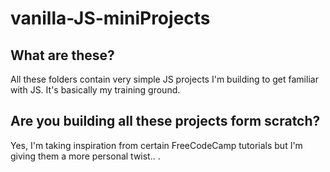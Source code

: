 # vanilla-JS-miniProjects  
## What are these?  
All these folders contain very simple JS projects I'm building to get familiar with JS. It's basically my training ground.  
## Are you building all these projects form scratch?  
Yes, I'm taking inspiration from certain FreeCodeCamp tutorials but I'm giving them a more personal twist..
.
